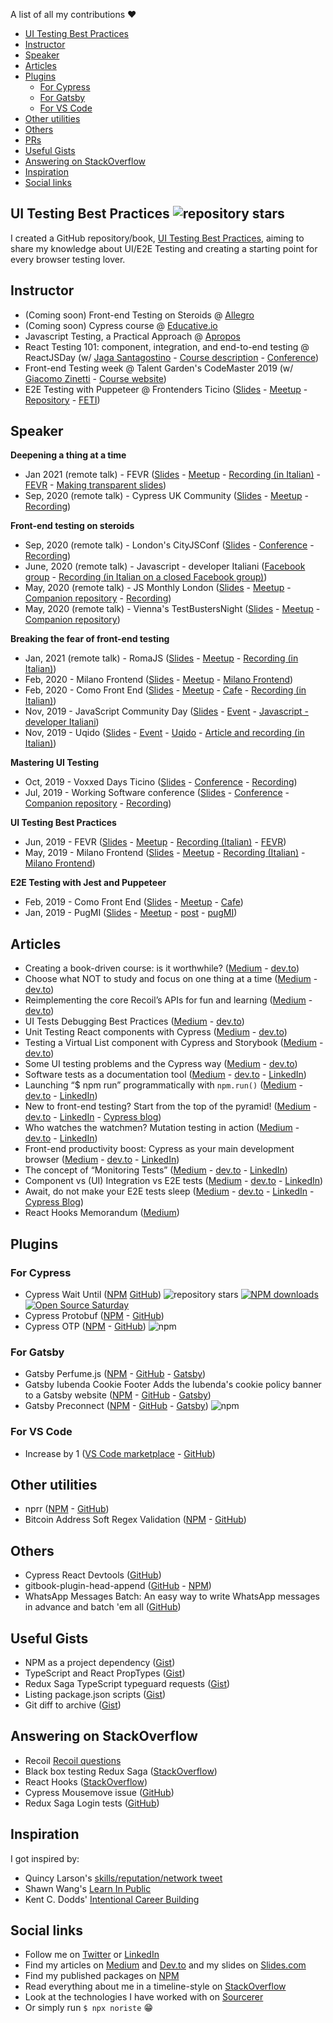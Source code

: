 A list of all my contributions ❤️

- [UI Testing Best Practices](#ui-testing-best-practices)
- [Instructor](#instructor)
- [Speaker](#speaker)
- [Articles](#articles)
- [Plugins](#plugins)
  - [For Cypress](#for-cypress)
  - [For Gatsby](#for-gatsby)
  - [For VS Code](#for-vs-code)
- [Other utilities](#other-utilities)
- [Others](#others)
- [PRs](#prs)
- [Useful Gists](#useful-gists)
- [Answering on StackOverflow](#answering-on-stackoverflow)
- [Inspiration](#inspiration)
- [Social links](#social-links)


<span id="ui-testing-best-practices"></span>

<!-- <img src="assets/ui-testing-best-practices.jpg" style="width:100%;max-width:300px;display:block;" /> -->

## UI Testing Best Practices ![repository stars](https://img.shields.io/github/stars/noriste/ui-testing-best-practices?style=social)

I created a GitHub repository/book, [UI Testing Best Practices](https://github.com/NoriSte/ui-testing-best-practices), aiming to share my knowledge about UI/E2E Testing and creating a starting point for every browser testing lover.

## Instructor

- (Coming soon) Front-end Testing on Steroids @ [Allegro](https://allegro.pl/)
- (Coming soon) Cypress course @ [Educative.io](https://www.educative.io/)
- Javascript Testing, a Practical Approach @ [Apropos](https://www.apropos.srl)
- React Testing 101: component, integration, and end-to-end testing @ ReactJSDay (w/ [Jaga Santagostino](https://jagasantagostino.com/) - [Course description](https://2019.reactjsday.it/workshops/react-testing-101.html) - [Conference](https://2019.reactjsday.it/))
- Front-end Testing week @ Talent Garden's CodeMaster 2019 (w/ [Giacomo Zinetti](https://github.com/gcmznt) - [Course website](https://talentgarden.org/it/innovation-school/corsi/full-time/codemaster/))
- E2E Testing with Puppeteer @ Frontenders Ticino ([Slides](https://slides.com/noriste/e2e-testing-workshop-feti) -
[Meetup](https://www.meetup.com/it-IT/FrontEnders-Ticino/events/258183736/) - [Repository](https://github.com/NoriSte/feti-workshop-e2e-testing-with-puppeteer) -
[FETI](http://www.frontenders.ch))

## Speaker
<span id="talks"></span>

**Deepening a thing at a time**
- Jan 2021 (remote talk) - FEVR ([Slides](https://slides.com/noriste/keep-calm-and-forget-fomo) -
  [Meetup](https://www.fevr.it/eventi/2021/01/keep-calm-and-forget-fomo/) - [Recording (in Italian)](https://www.facebook.com/matteoguidotto/videos/10225351965330012?t=960) - [FEVR](http://www.fevr.it) - [Making transparent slides](https://twitter.com/NoriSte/status/1354801517178437633))
- Sep, 2020 (remote talk) - Cypress UK Community ([Slides](https://slides.com/noriste/deepening-a-thing-at-a-time) - [Meetup](https://www.meetup.com/it-IT/Cypress-io-UK-Community/events/273279564/) - [Recording](https://www.youtube.com/watch?v=3VPbOZ6jhc4))

**Front-end testing on steroids**
- Sep, 2020 (remote talk) - London's CityJSConf ([Slides](https://slides.com/noriste/frontend-testing-on-steroids-v2) - [Conference](https://cityjsconf.org/home) - [Recording](https://youtu.be/sP7dtZm_Wx0?t=19410))
- June, 2020 (remote talk) - Javascript - developer Italiani ([Facebook group](https://www.facebook.com/groups/javascript.developer.italiani/) - [Recording (in Italian on a closed Facebook group)](https://www.facebook.com/groups/javascript.developer.italiani/permalink/660294644522845/))
- May, 2020 (remote talk) - JS Monthly London ([Slides](https://slides.com/noriste/frontend-testing-on-steroids-v2) - [Meetup](https://www.meetup.com/it-IT/js-monthly/events/270355422/) - [Companion repository](https://github.com/NoriSte/frontend-testing-on-steroids-v2) - [Recording](https://www.youtube.com/watch?v=PA2m6exjMtw))
- May, 2020 (remote talk) - Vienna's TestBustersNight ([Slides](https://slides.com/noriste/frontend-testing-on-steroids) - [Meetup](https://www.meetup.com/it-IT/Agile-Test-Automation-Meetup-VIENNA/events/268191187/) - [Companion repository](https://github.com/NoriSte/frontend-testing-on-steroids))

**Breaking the fear of front-end testing**
- Jan, 2021 (remote talk) - RomaJS ([Slides](https://slides.com/noriste/breaking-the-fear-of-front-end-testing-vertical) - [Meetup](https://www.meetup.com/RomaJS/events/275625814/) - [Recording (in Italian)](https://youtu.be/8DZ3rlVh3Rg?t=522))
- Feb, 2020 - Milano Frontend ([Slides](https://slides.com/noriste/breaking-the-fear-of-front-end-testing) -
  [Meetup](https://www.meetup.com/it-IT/milano-front-end/events/268795702/) - [Milano Frontend](https://www.meetup.com/it-IT/milano-front-end/))
- Feb, 2020 - Como Front End ([Slides](https://slides.com/noriste/breaking-the-fear-of-front-end-testing) -
  [Meetup](https://www.meetup.com/it-IT/Como-CaFE/events/266806426/) - [Cafe](https://www.meetup.com/it-IT/Como-and-Frontend-CaFE/) - [Recording (in Italian)](https://www.youtube.com/watch?v=aDqylR2fNJ4&feature=emb_title))
- Nov, 2019 - JavaScript Community Day ([Slides](https://slides.com/noriste/breaking-the-fear-of-front-end-testing-20m) - [Event](https://www.eventbrite.it/e/biglietti-javascript-community-day-73099501577#) - [Javascript - developer Italiani](https://www.facebook.com/groups/javascript.developer.italiani/))
- Nov, 2019 - Uqido ([Slides](https://slides.com/noriste/breaking-the-fear-of-front-end-testing) - [Event](https://www.eventbrite.it/e/biglietti-breaking-the-fear-of-front-end-testing-uqido-talks-about-79136099203#) - [Uqido](https://www.uqido.com) - [Article and recording (in Italian)](https://tech.uqido.com/2019/11/21/breaking-the-fear-of-front-end-testing-uqido-talks-about/))

**Mastering UI Testing**
- Oct, 2019 - Voxxed Days Ticino ([Slides](https://slides.com/noriste/voxxed-days-ticino-2019-mastering-ui-testing#/) -
  [Conference](https://voxxeddays.com/ticino/) - [Recording](https://www.youtube.com/watch?v=RwWz4hllDtg&list=PLRsbF2sD7JVorYibvQrrG34UQ6YE3PaVP))
- Jul, 2019 - Working Software conference ([Slides](https://slides.com/noriste/working-software-2019-mastering-ui-testing) -
  [Conference](https://www.agilemovement.it/workingsoftware/) - [Companion repository](https://github.com/NoriSte/working-software-mastering-ui-testing) - [Recording](https://vimeo.com/352893293))

**UI Testing Best Practices**
- Jun, 2019 - FEVR ([Slides](https://slides.com/noriste/fevr-ui-testing-best-practices) -
  [Meetup](http://www.fevr.it/eventi/2019/06/ui-testing-best-practices/) - [Recording (Italian)](https://www.facebook.com/matteoguidotto/videos/10219953432210058) - [FEVR](http://www.fevr.it))
- May, 2019 - Milano Frontend ([Slides](https://slides.com/noriste/milano-frontend-ui-testing-best-practices#/) -
  [Meetup](https://www.meetup.com/it-IT/milano-front-end/events/256620617/) - [Recording (Italian)](https://www.facebook.com/milanofrontendmeetup/videos/2312725798938924/) - [Milano Frontend](https://www.meetup.com/it-IT/milano-front-end/))

**E2E Testing with Jest and Puppeteer**
- Feb, 2019 - Como Front End ([Slides](https://slides.com/noriste/e2e-testing-workshop-cafe#/) -
  [Meetup](https://www.meetup.com/it-IT/Como-and-Frontend-CaFE/events/259556783/) - [Cafe](https://www.meetup.com/it-IT/Como-and-Frontend-CaFE/))
- Jan, 2019 - PugMI ([Slides](https://slides.com/noriste/e2e-testing-talk-grusp#/) -
  [Meetup](https://www.meetup.com/it-IT/MilanoPHP/events/256407565/) - [post](https://milano.grusp.org/2018/12/e2e-testing-con-jest-e-puppeteer/) - [pugMI](https://milano.grusp.org))



## Articles

- Creating a book-driven course: is it worthwhile? ([Medium](https://medium.com/@NoriSte/creating-a-book-driven-course-is-it-worthwhile-1514bb1eb434) - [dev.to](https://dev.to/noriste/creating-a-book-driven-course-is-it-worthwhile-42ef))
- Choose what NOT to study and focus on one thing at a time ([Medium](https://medium.com/@NoriSte/choose-what-not-to-study-and-focus-on-one-thing-at-a-time-b7304ac2a125) - [dev.to](https://dev.to/noriste/choose-what-not-to-study-and-focus-on-one-thing-at-a-time-3ben))
- Reimplementing the core Recoil’s APIs for fun and learning ([Medium](https://noriste.medium.com/reimplementing-the-core-recoils-apis-for-fun-and-learning-eb1402c1daf9) - [dev.to](https://dev.to/noriste/reimplementing-the-core-recoil-s-apis-for-fun-and-learning-40da))
- UI Tests Debugging Best Practices ([Medium](https://medium.com/@NoriSte/ui-tests-debugging-best-practices-789c4ed4daf6?sk=c6056f124f40b15e09669e5839e9f814) - [dev.to](https://dev.to/noriste/ui-tests-debugging-best-practices-1eg3))
- Unit Testing React components with Cypress  ([Medium](https://medium.com/@NoriSte/unit-testing-react-components-with-cypress-4d4cf8cd59a0) - [dev.to](https://dev.to/noriste/unit-testing-react-components-with-cypress-5fk2))
- Testing a Virtual List component with Cypress and Storybook ([Medium](https://medium.com/@NoriSte/testing-a-virtual-list-component-with-cypress-and-storybook-494dc2d1d26b) - [dev.to](https://dev.to/noriste/testing-a-virtual-list-component-with-cypress-and-storybook-3lam))
- Some UI testing problems and the Cypress way ([Medium](https://medium.com/@NoriSte/some-ui-testing-problems-and-the-cypress-way-22312ab986e3) - [dev.to](https://dev.to/noriste/some-ui-testing-problems-and-the-cypress-way-1167))
- Software tests as a documentation tool ([Medium](https://medium.com/@NoriSte/software-tests-as-a-documentation-tool-e1c463bad1be) - [dev.to](https://dev.to/noriste/software-tests-as-a-documentation-tool-36pl) - [LinkedIn](https://www.linkedin.com/pulse/software-tests-documentation-tool-stefano-magni))
- Launching “\$ npm run” programmatically with `npm.run()` ([Medium](https://medium.com/@NoriSte/launching-npm-run-programmatically-with-npm-run-f2a1b8a569a6) - [dev.to](https://dev.to/noriste/launching-npm-run-programmatically-with-npm-run-3mmc) - [LinkedIn](https://www.linkedin.com/pulse/launching-npm-run-programmatically-npmrun-stefano-magni))
- New to front-end testing? Start from the top of the pyramid! ([Medium](https://medium.com/@NoriSte/new-to-front-end-testing-start-from-the-top-of-the-pyramid-a0039615353c) - [dev.to](https://dev.to/noriste/new-to-front-end-testing-start-from-the-top-of-the-pyramid-36kj) - [LinkedIn](https://www.linkedin.com/pulse/new-front-end-testing-start-from-top-thepyramid-stefano-magni) - [Cypress blog](https://www.cypress.io/blog/2019/10/10/guest-post-new-to-front-end-testing-start-from-the-top-of-the-pyramid/))
- Who watches the watchmen? Mutation testing in action ([Medium](https://medium.com/@NoriSte/who-watches-the-watchmen-mutation-testing-in-action-4c56e014631) - [dev.to](https://dev.to/noriste/who-watches-the-watchmen-mutation-testing-in-action-3889) - [LinkedIn](https://www.linkedin.com/pulse/who-watches-watchmen-mutation-testing-action-stefano-magni))
- Front-end productivity boost: Cypress as your main development browser ([Medium](https://medium.com/@NoriSte/front-end-productivity-boost-cypress-as-your-main-development-browser-f08721123498) - [dev.to](https://dev.to/noriste/front-end-productivity-boost-cypress-as-your-main-development-browser-5cdk) - [LinkedIn](https://www.linkedin.com/pulse/front-end-productivity-boost-cypress-your-main-browser-stefano-magni/))
- The concept of “Monitoring Tests” ([Medium](https://medium.com/@NoriSte/the-concept-of-monitoring-tests-d7cb5af514e5) - [dev.to](https://dev.to/noriste/the-concept-of-monitoring-tests-4l5j) - [LinkedIn](https://www.linkedin.com/pulse/concept-monitoring-tests-stefano-magni/))
- Component vs (UI) Integration vs E2E tests ([Medium](https://medium.com/@NoriSte/component-vs-ui-integration-vs-e2e-tests-f02b575339dc) - [dev.to](https://dev.to/noriste/component-vs-ui-integration-vs-e2e-tests-3i0d) - [LinkedIn](https://www.linkedin.com/pulse/component-vs-ui-integration-e2e-tests-stefano-magni/))
- Await, do not make your E2E tests sleep  ([Medium](https://medium.com/@NoriSte/await-do-not-sleep-your-e2e-tests-df67e051b409) - [dev.to](https://dev.to/noriste/await-do-not-make-your-e2e-tests-sleep-4g1o) - [LinkedIn](https://www.linkedin.com/pulse/await-do-make-your-e2e-tests-sleep-stefano-magni/) - [Cypress Blog](https://www.cypress.io/blog/2019/08/21/guest-post-await-do-not-make-your-e2e-tests-sleep/))
- React Hooks Memorandum ([Medium](https://medium.com/@NoriSte/react-hooks-memorandum-bf1c2758a672))

## Plugins

### For Cypress

- Cypress Wait Until ([NPM](https://www.npmjs.com/package/cypress-wait-until)
[GitHub](https://github.com/NoriSte/cypress-wait-until)) ![repository stars](https://img.shields.io/github/stars/noriste/cypress-wait-until?style=social)
[![NPM downloads](https://img.shields.io/npm/dm/cypress-wait-until?color=CB3836)](https://www.npmjs.com/package/cypress-wait-until)
[![Open Source
Saturday](https://img.shields.io/badge/%E2%9D%A4%EF%B8%8F-open%20source%20saturday-F64060.svg)](https://www.meetup.com/it-IT/Open-Source-Saturday-Milano/)
- Cypress Protobuf ([NPM](https://www.npmjs.com/package/cypress-protobuf) - [GitHub](https://github.com/NoriSte/cypress-protobuf))
- Cypress OTP ([NPM](https://www.npmjs.com/package/cypress-otp) -
[GitHub](https://github.com/NoriSte/cypress-otp)) ![npm](https://img.shields.io/npm/dm/cypress-otp?color=CB3836)

### For Gatsby

- Gatsby Perfume.js ([NPM](https://www.npmjs.com/package/gatsby-plugin-perfume.js) -
[GitHub](https://github.com/NoriSte/gatsby-plugin-perfume.js) - [Gatsby](https://www.gatsbyjs.org/packages/gatsby-plugin-perfume.js/))
- Gatsby Iubenda Cookie Footer
Adds the Iubenda's cookie policy banner to a Gatsby website ([NPM](https://www.npmjs.com/package/gatsby-plugin-iubenda-cookie-footer) -
[GitHub](https://github.com/NoriSte/gatsby-plugin-iubenda-cookie-footer) - [Gatsby](https://www.gatsbyjs.org/packages/gatsby-plugin-iubenda-cookie-footer/))
- Gatsby Preconnect
([NPM](https://www.npmjs.com/package/gatsby-plugin-preconnect) -
[GitHub](https://github.com/NoriSte/gatsby-plugin-preconnect) - [Gatsby](https://www.gatsbyjs.org/packages/gatsby-plugin-preconnect/))
![npm](https://img.shields.io/npm/dm/gatsby-plugin-preconnect?color=CB3836)


### For VS Code

- Increase by 1 ([VS Code
marketplace](https://marketplace.visualstudio.com/items?itemName=noriste.increase-by-1) -
[GitHub](https://github.com/NoriSte/increase-by-1))

<span id="other-utilities-for-conio"></span>

## Other utilities

- nprr ([NPM](https://www.npmjs.com/package/nprr) - [GitHub](https://github.com/NoriSte/nprr))
- Bitcoin Address Soft Regex Validation
([NPM](https://www.npmjs.com/package/bitcoin-address-soft-regex-validation) -
[GitHub](https://github.com/NoriSte/bitcoin-address-soft-regex-validation))
## Others

- Cypress React Devtools ([GitHub](https://github.com/NoriSte/cypress-react-devtools))
- gitbook-plugin-head-append ([GitHub](https://github.com/noriste/gitbook-plugin-head-append) - [NPM](https://www.npmjs.com/package/gitbook-plugin-head-append))
- WhatsApp Messages Batch: An easy way to write WhatsApp messages in advance and batch 'em all
([GitHub](https://github.com/NoriSte/whatsapp-messages-batch))

<!-- ## PRs

**Applitools Eyes Storybook**: Fix storybook 5 support ([GitHub](https://github.com/applitools/eyes-storybook/pull/23))

**Cypress Testing Library**: Cypress commands return jQuery objects ([GitHub](https://github.com/testing-library/cypress-testing-library/pull/62))

**Cypress**: Fix the cy.stub TypeScript signature ([GitHub](https://github.com/cypress-io/cypress/pull/4302))

**Gatsby Brotli and Zopfli plugins**: Allow placing the files in a dedicated directory ([GitHub
Brotli](https://github.com/ovhemert/gatsby-plugin-brotli/pull/6) - [GitHub Zopfli](https://github.com/ovhemert/gatsby-plugin-zopfli/pull/8))

**Cypress Skip and Only UI**: Add support to modules ([GitHub](https://github.com/bahmutov/cypress-skip-and-only-ui/pull/50))

**Percy Cypress**: Add TypeScript types ([GitHub](https://github.com/percy/percy-cypress/pull/96))

**Reveal.js (and slides.com too, obviously) on touch devices**: Remove the thin area between the
down arrow and the progress bar ([GitHub](https://github.com/hakimel/reveal.js/pull/2410) - [Open
Source Saturday](https://www.meetup.com/it-IT/Open-Source-Saturday-Milano/)) [![Open Source
Saturday](https://img.shields.io/badge/%E2%9D%A4%EF%B8%8F-open%20source%20saturday-F64060.svg)](https://www.meetup.com/it-IT/Open-Source-Saturday-Milano/)

**Gatsby GTM plugin**: Allow placing the GTM script at the end of the tag
([GitHub](https://github.com/gatsbyjs/gatsby/pull/13424))

**Jest Mock Console**: Using it for log analysis instead of log suppressing ([GitHub](https://github.com/bpedersen/jest-mock-console/pull/6)) -->

## Useful Gists

- NPM as a project dependency ([Gist](https://gist.github.com/NoriSte/0900e44b1a5e7854eb2f1c254eb26763))
- TypeScript and React PropTypes ([Gist](https://gist.github.com/NoriSte/c478bbcad9a83e7854d3748606c9f848))
- Redux Saga TypeScript typeguard requests ([Gist](https://gist.github.com/NoriSte/936096262be7af6b6bd4cba7a71640d9))
- Listing package.json scripts ([Gist](https://gist.github.com/NoriSte/c9edb4e56dce4a609b1df3265fbb13af))
- Git diff to archive ([Gist](https://gist.github.com/NoriSte/a5de5b24893879995e44b7a69d443f08))

## Answering on StackOverflow

- Recoil [Recoil questions](https://stackoverflow.com/search?q=user%3A700707+%5Brecoiljs%5D)
- Black box testing Redux Saga ([StackOverflow](https://stackoverflow.com/questions/55734309/im-struggling-to-test-this-redux-saga/56017095#56017095))
- React Hooks ([StackOverflow](https://stackoverflow.com/questions/54741142/converting-my-class-based-component-into-functional-components-using-hooks/54741742#54741742))
- Cypress Mousemove issue ([GitHub](https://github.com/NoriSte/cypress-mousemove-issue))
- Redux Saga Login tests
([GitHub](https://github.com/NoriSte/redux-saga-login-react-example))

## Inspiration

I got inspired by:

- Quincy Larson's [skills/reputation/network tweet](https://mobile.twitter.com/ossia/status/1079942716480344065?s=19)
- Shawn Wang's [Learn In Public](https://www.swyx.io/writing/learn-in-public/)
- Kent C. Dodds' [Intentional Career Building](https://kentcdodds.com/blog/intentional-career-building/)

## Social links

- Follow me on [Twitter](https://twitter.com/NoriSte) or [LinkedIn](https://www.linkedin.com/in/noriste/)
- Find my articles on [Medium](https://medium.com/@NoriSte) and [Dev.to](https://dev.to/noriste) and my slides on [Slides.com](https://slides.com/noriste)
- Find my published packages on [NPM](https://www.npmjs.com/settings/noriste/packages)
- Read everything about me in a timeline-style on [StackOverflow](https://stackoverflow.com/users/700707/noriste)
- Look at the technologies I have worked with on [Sourcerer](https://sourcerer.io/noriste)
- Or simply run `$ npx noriste` 😁

